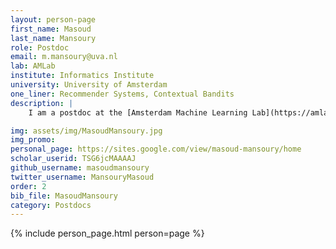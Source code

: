 ```yaml
---
layout: person-page
first_name: Masoud 
last_name: Mansoury
role: Postdoc
email: m.mansoury@uva.nl
lab: AMLab
institute: Informatics Institute
university: University of Amsterdam
one_liner: Recommender Systems, Contextual Bandits
description: |
    I am a postdoc at the [Amsterdam Machine Learning Lab](https://amlab.science.uva.nl/) (AMLab). My research interests lie in the areas of Recommender Systems, Reinforcement Learning, and Algorithmic Bias. During my Postdoc program, I am collaborating with Elsevier at Discovery Lab and working on various projects including article recommendation to the researchers and peer-reviewer recommendation. 

img: assets/img/MasoudMansoury.jpg
img_promo: 
personal_page: https://sites.google.com/view/masoud-mansoury/home
scholar_userid: TSG6jcMAAAAJ
github_username: masoudmansoury
twitter_username: MansouryMasoud
order: 2
bib_file: MasoudMansoury
category: Postdocs 
---
```


{% include person_page.html person=page %}
